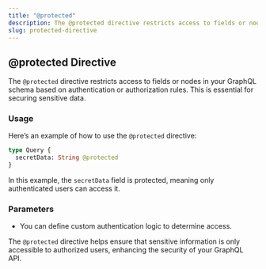 ```yaml
---
title: "@protected"
description: The @protected directive restricts access to fields or nodes based on authentication or authorization.
slug: protected-directive
---
```


## @protected Directive

The `@protected` directive restricts access to fields or nodes in your GraphQL schema based on authentication or authorization rules. This is essential for securing sensitive data.

### Usage

Here’s an example of how to use the `@protected` directive:

```graphql
type Query {
  secretData: String @protected
}
```

In this example, the `secretData` field is protected, meaning only authenticated users can access it.

### Parameters

- You can define custom authentication logic to determine access.

The `@protected` directive helps ensure that sensitive information is only accessible to authorized users, enhancing the security of your GraphQL API.
